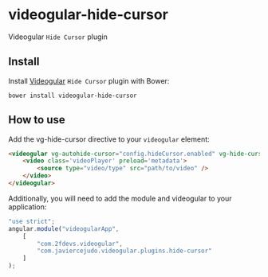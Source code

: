 # videogular-hide-cursor

Videogular `Hide Cursor` plugin

## Install

Install [Videogular](http://www.videogular.com/) `Hide Cursor` plugin with Bower:

`bower install videogular-hide-cursor`

## How to use
Add the vg-hide-cursor directive to your `videogular` element:

```html
<videogular vg-autohide-cursor="config.hideCursor.enabled" vg-hide-cursor-time="config.hideCursor.time">
	<video class='videoPlayer' preload='metadata'>
		<source type="video/type" src="path/to/video" />
	</video>
</videogular>
```

Additionally, you will need to add the module and videogular to your application:

```js
"use strict";
angular.module("videogularApp",
    [
        "com.2fdevs.videogular",
        "com.javiercejudo.videogular.plugins.hide-cursor"
    ]
);
```
